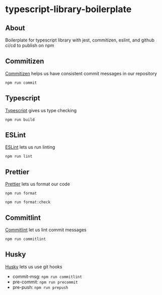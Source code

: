 # typescript-library-boilerplate

## About

Boilerplate for typescript library with jest, commitizen, eslint, and github ci/cd to publish on npm

## Commitizen

[Commitizen](https://github.com/commitizen/cz-cli) helps us have consistent commit messages in our repository

```
npm run commit
```

## Typescript

[Typescript](https://www.typescriptlang.org/) gives us type checking

```
npm run build
```

## ESLint

[ESLint](https://typescript-eslint.io/) lets us run linting

`npm run lint`

## Prettier

[Prettier](https://prettier.io/) lets us format our code

```
npm run format
```

```
npm run format:check
```

## Commitlint

[Commitlint](https://commitlint.js.org/) let us lint commit messages

```
npm run commitlint
```

## Husky

[Husky](https://github.com/typicode/husky) lets us use git hooks

- commit-msg: `npm run commitlint`
- pre-commit: `npm run precommit`
- pre-push: `npm run prepush`
